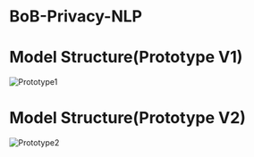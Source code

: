 # BoB-Privacy-NLP


# Model Structure(Prototype V1)
![Prototype1](https://github.com/S-SIRIUS/BoB-NLP/assets/109223193/3a03c0d1-b7a4-4ce9-8b9f-984392477246)

# Model Structure(Prototype V2)
![Prototype2](https://github.com/S-SIRIUS/BoB-NLP/assets/109223193/96cfca2d-5291-4f49-abb9-81e1407e0a36)

